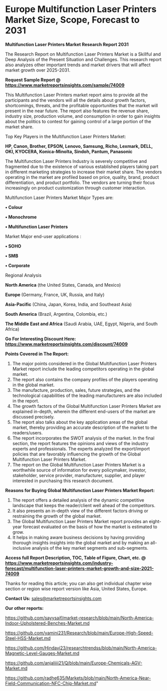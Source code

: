 # Europe Multifunction Laser Printers Market Size, Scope, Forecast to 2031

<strong>Multifunction Laser Printers Market Research Report 2031</strong>

The Research Report on Multifunction Laser Printers Market is a Skillful and Deep Analysis of the Present Situation and Challenges. This research report also analyzes other important trends and market drivers that will affect market growth over 2025-2031.

<strong>Request Sample Report @ <a href=https://www.marketreportsinsights.com/sample/74009>https://www.marketreportsinsights.com/sample/74009</a></strong>

This Multifunction Laser Printers market report aims to provide all the participants and the vendors will all the details about growth factors, shortcomings, threats, and the profitable opportunities that the market will present in the near future. The report also features the revenue share, industry size, production volume, and consumption in order to gain insights about the politics to contest for gaining control of a large portion of the market share.

Top Key Players in the Multifunction Laser Printers Market:

<strong>HP, Canon, Brother, EPSON, Lenovo, Samsung, Richo, Lexmark, DELL, OKI, KYOCERA, Konica-Minolta, Sindoh, Pantum, Panasonic</strong>

The Multifunction Laser Printers Industry is severely competitive and fragmented due to the existence of various established players taking part in different marketing strategies to increase their market share. The vendors operating in the market are profiled based on price, quality, brand, product differentiation, and product portfolio. The vendors are turning their focus increasingly on product customization through customer interaction.

Multifunction Laser Printers Market Major Types are:

<strong>• Colour

• Monochrome

• Multifunction Laser Printers</strong>

Market Major end-user applications :

<strong>• SOHO

• SMB

• Corporate</strong>

Regional Analysis

</u><strong><b>North America</b></strong> (the United States, Canada, and Mexico)

<strong><b>Europe </b></strong>(Germany, France, UK, Russia, and Italy)

<strong><b>Asia-Pacific</b></strong> (China, Japan, Korea, India, and Southeast Asia)

<strong><b>South America</b></strong> (Brazil, Argentina, Colombia, etc.)

<strong><b>The Middle East and Africa</b></strong> (Saudi Arabia, UAE, Egypt, Nigeria, and South Africa)

<strong>Go For Interesting Discount Here: <a href=https://www.marketreportsinsights.com/discount/74009>https://www.marketreportsinsights.com/discount/74009</a></strong>

<strong>Points Covered in The Report:</strong>
<ol>
  <li>The major points considered in the Global Multifunction Laser Printers Market report include the leading competitors operating in the global market.</li>
  <li>The report also contains the company profiles of the players operating in the global market.</li>
  <li>The manufacture, production, sales, future strategies, and the technological capabilities of the leading manufacturers are also included in the report.</li>
  <li>The growth factors of the Global Multifunction Laser Printers Market are explained in-depth, wherein the different end-users of the market are discussed precisely.</li>
  <li>The report also talks about the key application areas of the global market, thereby providing an accurate description of the market to the readers/users.</li>
  <li>The report incorporates the SWOT analysis of the market. In the final section, the report features the opinions and views of the industry experts and professionals. The experts analyzed the export/import policies that are favorably influencing the growth of the Global Multifunction Laser Printers Market.</li>
  <li>The report on the Global Multifunction Laser Printers Market is a worthwhile source of information for every policymaker, investor, stakeholder, service provider, manufacturer, supplier, and player interested in purchasing this research document.</li>
</ol>
<strong>Reasons for Buying Global Multifunction Laser Printers Market Report:</strong>

<ol>
  <li>The report offers a detailed analysis of the dynamic competitive landscape that keeps the reader/client well ahead of the competitors.</li>
  <li>It also presents an in-depth view of the different factors driving or restraining the growth of the global market.</li>
  <li>The Global Multifunction Laser Printers Market report provides an eight-year forecast evaluated on the basis of how the market is estimated to grow.</li>
  <li>It helps in making aware business decisions by having providing thorough insights insights into the global market and by making an all-inclusive analysis of the key market segments and sub-segments.</li>
</ol>
<strong>Access full Report Description, TOC, Table of Figure, Chart, etc. @ <a href=https://www.marketreportsinsights.com/industry-forecast/multifunction-laser-printers-market-growth-and-size-2021-74009>https://www.marketreportsinsights.com/industry-forecast/multifunction-laser-printers-market-growth-and-size-2021-74009</a></strong>


Thanks for reading this article; you can also get individual chapter wise section or region wise report version like Asia, United States, Europe.

<strong>Contact Us:</strong>
sales@marketreportsinsights.com

<strong>Our other reports:</strong>

<a href=https://github.com/sayysaif/market-research/blob/main/North-America-Indoor-Upholstered-Benches-Market.md>https://github.com/sayysaif/market-research/blob/main/North-America-Indoor-Upholstered-Benches-Market.md</a>

<a href=https://github.com/yamini231/Research/blob/main/Europe-High-Speed-Steel-HSS-Market.md>https://github.com/yamini231/Research/blob/main/Europe-High-Speed-Steel-HSS-Market.md</a>

<a href=https://github.com/Hindavi23/researchtrendss/blob/main/North-America-Magnetic-Level-Gauges-Market.md>https://github.com/Hindavi23/researchtrendss/blob/main/North-America-Magnetic-Level-Gauges-Market.md</a>

<a href=https://github.com/anjaliiii21/Q/blob/main/Europe-Chemicals-AGV-Market.md>https://github.com/anjaliiii21/Q/blob/main/Europe-Chemicals-AGV-Market.md</a>

<a href=https://github.com/radhe635/Markets/blob/main/North-America-Near-Field-Communication-NFC-Chip-Market.md>https://github.com/radhe635/Markets/blob/main/North-America-Near-Field-Communication-NFC-Chip-Market.md</a>"
